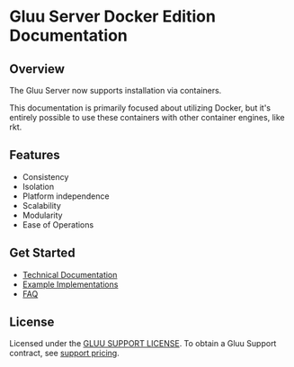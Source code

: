 # Gluu Server Docker Edition Documentation

## Overview

The Gluu Server now supports installation via containers. 

This documentation is primarily focused about utilizing Docker, but it's entirely possible to use these containers with other container engines, like rkt.

## Features
- Consistency
- Isolation
- Platform independence
- Scalability
- Modularity
- Ease of Operations

## Get Started
- [Technical Documentation](./Technical.md)
- [Example Implementations](./example.md)
- [FAQ](./faq.md)

## License
Licensed under the [GLUU SUPPORT LICENSE](https://github.com/GluuFederation/cluster-mgr/blob/master/LICENSE). To obtain a Gluu Support contract, see [support pricing](https://gluu.org/pricing). 
